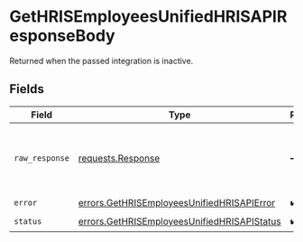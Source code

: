 # GetHRISEmployeesUnifiedHRISAPIResponseBody

Returned when the passed integration is inactive.


## Fields

| Field                                                                                                      | Type                                                                                                       | Required                                                                                                   | Description                                                                                                |
| ---------------------------------------------------------------------------------------------------------- | ---------------------------------------------------------------------------------------------------------- | ---------------------------------------------------------------------------------------------------------- | ---------------------------------------------------------------------------------------------------------- |
| `raw_response`                                                                                             | [requests.Response](https://requests.readthedocs.io/en/latest/api/#requests.Response)                      | :heavy_minus_sign:                                                                                         | Raw HTTP response; suitable for custom response parsing                                                    |
| `error`                                                                                                    | [errors.GetHRISEmployeesUnifiedHRISAPIError](../../models/errors/gethrisemployeesunifiedhrisapierror.md)   | :heavy_check_mark:                                                                                         | N/A                                                                                                        |
| `status`                                                                                                   | [errors.GetHRISEmployeesUnifiedHRISAPIStatus](../../models/errors/gethrisemployeesunifiedhrisapistatus.md) | :heavy_check_mark:                                                                                         | N/A                                                                                                        |